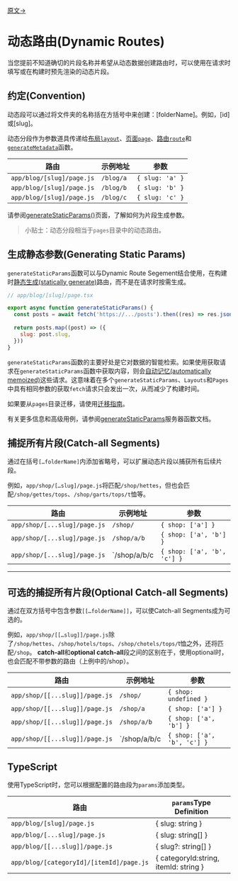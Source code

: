 [原文->](https://nextjs.org/docs/app/building-your-application/routing/dynamic-routes)

# 动态路由(Dynamic Routes)

当您提前不知道确切的片段名称并希望从动态数据创建路由时，可以使用在请求时填写或在构建时预先渲染的动态片段。

## 约定(Convention)

动态段可以通过将文件夹的名称括在方括号中来创建：[folderName]。例如，[id]或[slug]。

动态分段作为参数道具传递给[布局`layout`](https://nextjs.org/docs/app/api-reference/file-conventions/layout)、[页面`page`](https://nextjs.org/docs/app/api-reference/file-conventions/page)、[路由`route`](https://nextjs.org/docs/app/api-reference/file-conventions/route)和[`generateMetadata`](https://nextjs.org/docs/app/api-reference/functions/generate-metadata#generatemetadata-function)函数。

| 路由                      | 示例地址  | 参数            |
| ------------------------- | --------- | --------------- |
| `app/blog/[slug]/page.js` | `/blog/a` | `{ slug: 'a' }` |
| `app/blog/[slug]/page.js` | `/blog/b` | `{ slug: 'b' }` |
| `app/blog/[slug]/page.js` | `/blog/c` | `{ slug: 'c' }` |

请参阅[generateStaticParams()](#生成静态参数generating-static-params)页面，了解如何为片段生成参数。

> 小贴士：动态分段相当于`pages`目录中的动态路由。

## 生成静态参数(Generating Static Params)

`generateStaticParams`函数可以与Dynamic Route Segement结合使用，在构建时[静态生成(statically generate)](../2_Rending(渲染)/1_server_components.md#静态渲染static-rendering默认渲染方式default)路由，而不是在请求时按需生成。

```javascript
// app/blog/[slug]/page.tsx

export async function generateStaticParams() {
  const posts = await fetch('https://.../posts').then((res) => res.json())
 
  return posts.map((post) => ({
    slug: post.slug,
  }))
}
```

`generateStaticParams`函数的主要好处是它对数据的智能检索。如果使用获取请求在`generateStaticParams`函数中获取内容，则会[自动记忆(automatically memoized)](https://nextjs.org/docs/app/building-your-application/caching#request-memoization)这些请求。这意味着在多个`generateStaticParams`、`Layouts`和`Pages`中具有相同参数的获取`fetch`请求只会发出一次，从而减少了构建时间。

如果要从`pages`目录迁移，请使用[迁移指南](https://nextjs.org/docs/app/building-your-application/upgrading/app-router-migration#dynamic-paths-getstaticpaths)。

有关更多信息和高级用例，请参阅[generateStaticParams](https://nextjs.org/docs/app/api-reference/functions/generate-static-params)服务器函数文档。

## 捕捉所有片段(Catch-all Segments)

通过在括号`[…folderName]`内添加省略号，可以扩展动态片段以捕获所有后续片段。

例如，`app/shop/[…slug]/page.js`将匹配`/shop/hettes`，但也会匹配`/shop/gettes/tops`、`/shop/garts/tops/t`恤等。

| 路由                         | 示例地址     | 参数                        |
| ---------------------------- | ------------ | --------------------------- |
| `app/shop/[...slug]/page.js` | `/shop/`     | `{ shop: ['a'] }`           |
| `app/shop/[...slug]/page.js` | `/shop/a/b`  | `{ shop: ['a', 'b'] }`      |
| `app/shop/[...slug]/page.js` | `/shop/a/b/c | `{ shop: ['a', 'b', 'c'] }` |

---

## 可选的捕捉所有片段(Optional Catch-all Segments)

通过在双方括号中包含参数`[[…folderName]]`，可以使Catch-all Segments成为可选的。

例如，`app/shop/[[…slug]]/page.js`除了`/shop/hettes`、`/shop/hotels/tops`、`/shop/chotels/tops/`t恤之外，还将匹配`/shop`。
**catch-all**和**optional catch-all**段之间的区别在于，使用optional时，也会匹配不带参数的路由（上例中的/shop）。

| 路由                         | 示例地址     | 参数                        |
| ---------------------------- | ------------ | --------------------------- |
| `app/shop/[[...slug]]/page.js` | `/shop/`     | `{ shop: undefined }`           |
| `app/shop/[[...slug]]/page.js` | `/shop/a`     | `{ shop: ['a'] }`           |
| `app/shop/[[...slug]]/page.js` | `/shop/a/b`  | `{ shop: ['a', 'b'] }`      |
| `app/shop/[[...slug]]/page.js` | `/shop/a/b/c | `{ shop: ['a', 'b', 'c'] }` |

## TypeScript

使用TypeScript时，您可以根据配置的路由段为`params`添加类型。

| 路由                         | `params`Type Definition    |
| ---------------------------- | ------------ | 
| `app/blog/[slug]/page.js` | { slug: string }     |
| `app/blog/[...slug]/page.js` | { slug: string[] }     |
| `app/blog/[[...slug]]/page.js` | { slug?: string[] }     |
| `app/blog/[categoryId]/[itemId]/page.js` | { categoryId:string, itemId: string }     |



